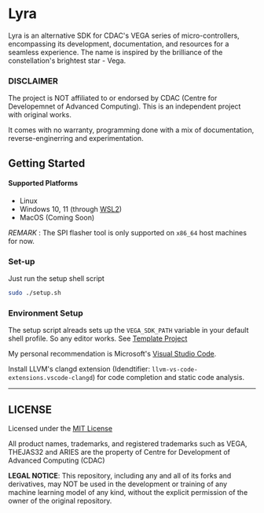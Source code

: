 # Lyra

Lyra is an alternative SDK for CDAC's VEGA series of micro-controllers, encompassing its development, documentation, and resources for a seamless experience. The name is inspired by the brilliance of the constellation's brightest star - Vega.

### **DISCLAIMER** 
The project is NOT affiliated to or endorsed by CDAC (Centre for Developemnet of Advanced Computing). This is an independent project with original works.

It comes with no warranty, programming done with a mix of documentation, reverse-enginerring and experimentation.

## Getting Started

#### Supported Platforms
- Linux
- Windows 10, 11 (through [WSL2](https://learn.microsoft.com/en-us/windows/wsl/install))
- MacOS (Coming Soon)

_REMARK_ : The SPI flasher tool is only supported on `x86_64` host machines for now.

### Set-up
Just run the setup shell script 
```sh
sudo ./setup.sh
```

### Environment Setup

The setup script alreads sets up the `VEGA_SDK_PATH` variable in your default shell profile. So any editor works. See [Template Project](examples/template-project/)

My personal recommendation is Microsoft's [Visual Studio Code](https://code.visualstudio.com).

Install LLVM's clangd extension (Idendtifier: `llvm-vs-code-extensions.vscode-clangd`) for code completion and static code analysis.


---

## LICENSE

Licensed under the [MIT License](LICENSE)

All product names, trademarks, and registered trademarks such as VEGA, THEJAS32 and ARIES are the property of Centre for Development of Advanced Computing (CDAC)

**LEGAL NOTICE**: This repository, including any and all of its forks and derivatives, may NOT be used in the development or training of any machine learning model of any kind, without the explicit permission of the owner of the original repository.


